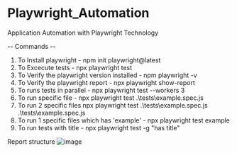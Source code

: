 # Playwright_Automation
Application Automation with Playwright Technology

-- Commands --

1. To Install playwright - npm init playwright@latest
2. To Excecute tests - npx playwright test
3. To Verify the playwright version installed - npm playwright -v
4. To Verify the playwright report - npx playwright show-report
5. To runs tests in parallel - npx playwright test --workers 3
6. To run specific file - npx playwright test .\tests\example.spec.js
7. To run 2 specific files npx playwright test .\tests\example.spec.js .\tests\example.spec.js
8. To run 1 specific files which has 'example' - npx playwright test example
9. To run tests with title - npx playwright test -g "has title"


Report structure
![image](https://github.com/user-attachments/assets/ee770660-2faa-4446-a195-b4c16cf507cc)

